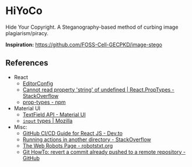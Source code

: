 # HiYoCo
Hide Your Copyright. A Steganography-based method of curbing image plagiarism/piracy.

**Inspiration:** https://github.com/FOSS-Cell-GECPKD/image-stego


## References
- React
    - [EditorConfig](https://editorconfig.org/)
    - [Cannot read property 'string' of undefined | React.PropTypes - StackOverflow](https://stackoverflow.com/a/44573437)
    - [prop-types - npm](https://www.npmjs.com/package/prop-types)
- Material UI
    - [TextField API - Material UI](https://material-ui.com/api/text-field/)
    - [`input` types | Mozilla](https://developer.mozilla.org/en-US/docs/Web/HTML/Element/input#Form_%3Cinput%3E_types)
- Misc:
    - [GitHub CI/CD Guide for React JS - Dev.to](https://dev.to/dyarleniber/setting-up-a-ci-cd-workflow-on-github-actions-for-a-react-app-with-github-pages-and-codecov-4hnp)
    - [Running actions in another directory - StackOverflow](https://stackoverflow.com/a/58142276)
    - [The Web Robots Page - robotstxt.org](https://www.robotstxt.org/robotstxt.html)
    - [Git HowTo: revert a commit already pushed to a remote repository - GitHub](https://gist.github.com/gunjanpatel/18f9e4d1eb609597c50c2118e416e6a6)
